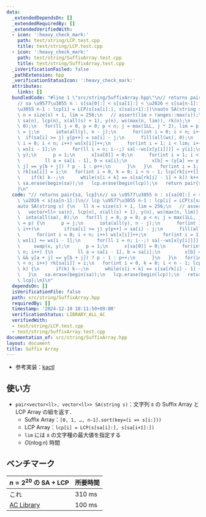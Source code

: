 ```yaml
---
data:
  _extendedDependsOn: []
  _extendedRequiredBy: []
  _extendedVerifiedWith:
  - icon: ':heavy_check_mark:'
    path: test/string/LCP.test.cpp
    title: test/string/LCP.test.cpp
  - icon: ':heavy_check_mark:'
    path: test/string/SuffixArray.test.cpp
    title: test/string/SuffixArray.test.cpp
  _isVerificationFailed: false
  _pathExtension: hpp
  _verificationStatusIcon: ':heavy_check_mark:'
  attributes:
    links: []
  bundledCode: "#line 1 \"src/string/SuffixArray.hpp\"\n// returns pair{sa, lcp}\n\
    // sa \u9577\u3055 n : s[sa[0]:] < s[sa[1]:] < \u2026 < s[sa[n-1]:]\n// lcp \u9577\
    \u3055 n-1 : lcp[i] = LCP(s[sa[i]:], s[sa[i+1]:])\nauto SA(string s) {\n   ll\
    \ n = size(s) + 1, lim = 256;\n   // assert(lim > ranges::max(s));\n   vector<ll>\
    \ sa(n), lcp(n), x(all(s) + 1), y(n), ws(max(n, lim)), rk(n);\n   iota(all(sa),\
    \ 0);\n   for(ll j = 0, p = 0; p < n; j = max(1LL, j * 2), lim = p) {\n      p\
    \ = j;\n      iota(all(y), n - j);\n      for(int i = 0; i < n; i++)\n       \
    \  if(sa[i] >= j) y[p++] = sa[i] - j;\n      fill(all(ws), 0);\n      for(int\
    \ i = 0; i < n; i++) ws[x[i]]++;\n      for(int i = 1; i < lim; i++) ws[i] +=\
    \ ws[i - 1];\n      for(ll i = n; i--;) sa[--ws[x[y[i]]]] = y[i];\n      swap(x,\
    \ y);\n      p = 1;\n      x[sa[0]] = 0;\n      for(int i = 1; i < n; i++) {\n\
    \         ll a = sa[i - 1], b = sa[i];\n         x[b] = (y[a] == y[b] && y[a +\
    \ j] == y[b + j]) ? p - 1 : p++;\n      }\n   }\n   for(int i = 1; i < n; i++)\
    \ rk[sa[i]] = i;\n   for(int i = 0, k = 0; i < n - 1; lcp[rk[i++]] = k) {\n  \
    \    if(k) k--;\n      while(s[i + k] == s[sa[rk[i] - 1] + k]) k++;\n   }\n  \
    \ sa.erase(begin(sa));\n   lcp.erase(begin(lcp));\n   return pair{sa, lcp};\n\
    }\n"
  code: "// returns pair{sa, lcp}\n// sa \u9577\u3055 n : s[sa[0]:] < s[sa[1]:] <\
    \ \u2026 < s[sa[n-1]:]\n// lcp \u9577\u3055 n-1 : lcp[i] = LCP(s[sa[i]:], s[sa[i+1]:])\n\
    auto SA(string s) {\n   ll n = size(s) + 1, lim = 256;\n   // assert(lim > ranges::max(s));\n\
    \   vector<ll> sa(n), lcp(n), x(all(s) + 1), y(n), ws(max(n, lim)), rk(n);\n \
    \  iota(all(sa), 0);\n   for(ll j = 0, p = 0; p < n; j = max(1LL, j * 2), lim\
    \ = p) {\n      p = j;\n      iota(all(y), n - j);\n      for(int i = 0; i < n;\
    \ i++)\n         if(sa[i] >= j) y[p++] = sa[i] - j;\n      fill(all(ws), 0);\n\
    \      for(int i = 0; i < n; i++) ws[x[i]]++;\n      for(int i = 1; i < lim; i++)\
    \ ws[i] += ws[i - 1];\n      for(ll i = n; i--;) sa[--ws[x[y[i]]]] = y[i];\n \
    \     swap(x, y);\n      p = 1;\n      x[sa[0]] = 0;\n      for(int i = 1; i <\
    \ n; i++) {\n         ll a = sa[i - 1], b = sa[i];\n         x[b] = (y[a] == y[b]\
    \ && y[a + j] == y[b + j]) ? p - 1 : p++;\n      }\n   }\n   for(int i = 1; i\
    \ < n; i++) rk[sa[i]] = i;\n   for(int i = 0, k = 0; i < n - 1; lcp[rk[i++]] =\
    \ k) {\n      if(k) k--;\n      while(s[i + k] == s[sa[rk[i] - 1] + k]) k++;\n\
    \   }\n   sa.erase(begin(sa));\n   lcp.erase(begin(lcp));\n   return pair{sa,\
    \ lcp};\n}\n"
  dependsOn: []
  isVerificationFile: false
  path: src/string/SuffixArray.hpp
  requiredBy: []
  timestamp: '2024-12-10 18:11:50+09:00'
  verificationStatus: LIBRARY_ALL_AC
  verifiedWith:
  - test/string/LCP.test.cpp
  - test/string/SuffixArray.test.cpp
documentation_of: src/string/SuffixArray.hpp
layout: document
title: Suffix Array
---
```

- 参考実装：[kactl](https://github.com/kth-competitive-programming/kactl/blob/431a6ef4ec6c04cf4c17e065089b7c4d451ea9cf/content/strings/SuffixArray.h)

## 使い方

- `pair<vector<ll>, vector<ll>> SA(string s)`：文字列 $s$ の Suffix Array と LCP Array の組を返す．
    - Suffix Array：`[0, 1, …, n-1].sort(key=(i => s[i:]))`
    - LCP Array：`lcp[i] = LCP(s[sa[i]:], s[sa[i+1]:])`
    - `lim` には $s$ の文字種の最大値を指定する
    - $O(n \log n)$ 時間

## ベンチマーク

| $n = 2^{20}$ の SA + LCP | 所要時間 |
| --- | --- |
| これ | 310 ms |
| [AC Library](https://github.com/atcoder/ac-library/blob/d8ca7f26686f6c78d15d13ca438ea866526e87fb/atcoder/string.hpp) | 100 ms |
